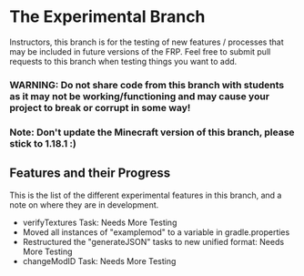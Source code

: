 # The Experimental Branch
Instructors, this branch is for the testing of new features / processes that may be included in future versions of the FRP. Feel free to submit pull requests
to this branch when testing things you want to add.

### WARNING: Do not share code from this branch with students as it may not be working/functioning and may cause your project to break or corrupt in some way!
### Note: Don't update the Minecraft version of this branch, please stick to 1.18.1 :)

## Features and their Progress
This is the list of the different experimental features in this branch, and a note on where they are in development.
- verifyTextures Task: Needs More Testing
- Moved all instances of "examplemod" to a variable in gradle.properties
- Restructured the "generateJSON" tasks to new unified format: Needs More Testing
- changeModID Task: Needs More Testing
